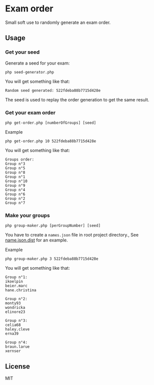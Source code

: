 Exam order
==========

Small soft use to randomly generate an exam order.

## Usage

### Get your seed
Generate a seed for your exam:

```
php seed-generator.php
```

You will get something like that:
```
Random seed generated: 522fdeba88b7715d428e
```

The seed is used to replay the order generation to get the same result.

### Get your exam order

```
php get-order.php [numberOfGroups] [seed]
```

Example
```
php get-order.php 10 522fdeba88b7715d428e
```

You will get something like that:
```
Groups order:
Group n°3
Group n°5
Group n°8
Group n°1
Group n°10
Group n°9
Group n°4
Group n°6
Group n°2
Group n°7
```

### Make your groups

```
php group-maker.php [perGroupNumber] [seed]
```

You have to create a `names.json` file in root project directory., See [name.json.dist](name.json.dist) for an example.

Example
```
php group-maker.php 3 522fdeba88b7715d428e
```

You will get something like that:
```
Group n°1:
ikoelpin
beier.marc
hane.christina

Group n°2:
monty93
wondricka
elinore23

Group n°3:
celia68
haley.cleve
erna39

Group n°4:
braun.larue
xernser
```

## License

MIT
